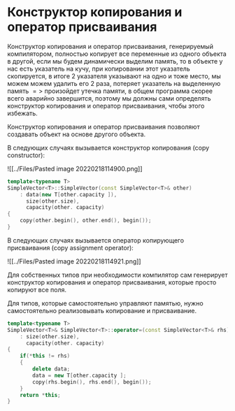 # Конструктор копирования и оператор присваивания
Конструктор копирования и оператор присваивания, генерируемый компилятором, полностью копирует все переменные из одного объекта в другой, если мы будем динамически выделим память, то в объекте у нас есть указатель на кучу, при копировании этот указатель скопируется, в итоге 2 указателя указывают на одно и тоже место, мы можем можем удалить его 2 раза, потеряет указатель на выделенную память $=>$ произойдет утечка памяти, в общем программа скорее всего аварийно завершится, поэтому мы должны сами определять конструктор копирования и оператор присваивания, чтобы этого избежать.

Конструктор копирования и оператор присваивания позволяют создавать объект на основе другого объекта.

В следующих случаях вызывается конструктор копирования (copy constructor):

![[../Files/Pasted image 20220218114900.png]]

```cpp
template<typename T>
SimpleVector<T>::SimpleVector(const SimpleVector<T>& other) 
	: data(new T[other.capacity ]), 
	  size(other.size), 
	  capacity(other. capacity) 
{ 
	copy(other.begin(), other.end(), begin()); 
}
```

В следующих случаях вызывается оператор копирующего присваивания (copy assignment operator):

![[../Files/Pasted image 20220218114921.png]]

Для собственных типов при необходимости компилятор сам генерирует конструктор копирования и оператор присваивания, которые просто копируют все поля. 

Для типов, которые самостоятельно управляют памятью, нужно самостоятельно реализовывать копирование и присваивание.

```cpp
template<typename T>
SimpleVector<T>& SimpleVector<T>::operator=(const SimpleVector<T>& rhs) 
	: size(other.size), 
	  capacity(other. capacity) 
{
	if(*this != rhs)
	{
		delete data;
		data = new T[other.capacity ];
		copy(rhs.begin(), rhs.end(), begin());
	}
	return *this;
}
```